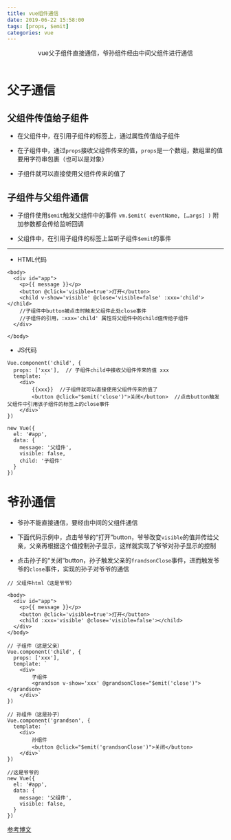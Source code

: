 ```yaml
---
title: vue组件通信
date: 2019-06-22 15:58:00
tags: [props, $emit]
categories: vue
---
```

<center>vue父子组件直接通信，爷孙组件经由中间父组件进行通信</center>
<!-- more --><br/>

# 父子通信

## 父组件传值给子组件

- 在父组件中，在引用子组件的标签上，通过属性传值给子组件

- 在子组件中，通过`props`接收父组件传来的值，`props`是一个数组，数组里的值要用字符串包裹（也可以是对象）

- 子组件就可以直接使用父组件传来的值了

## 子组件与父组件通信

- 子组件使用`$emit`触发父组件中的事件 `vm.$emit( eventName, […args] )` 附加参数都会传给监听回调

- 父组件中，在引用子组件的标签上监听子组件`$emit`的事件

***

- HTML代码

```
<body>
  <div id="app">
    <p>{{ message }}</p>
    <button @click='visible=true'>打开</button>
    <child v-show='visible' @close='visible=false' :xxx='child'></child>   
    //子组件中button被点击时触发父组件此处close事件
    //子组件的引用，:xxx='child' 属性将父组件中的child值传给子组件
  </div>

</body>
```
- JS代码

```
Vue.component('child', {
  props: ['xxx'],  // 子组件child中接收父组件传来的值 xxx
  template: `
    <div>
        {{xxx}}  //子组件就可以直接使用父组件传来的值了
        <button @click="$emit('close')">关闭</button>  //点击button触发父组件中引用该子组件的标签上的close事件
    </div>`
})

new Vue({
  el: '#app',
  data: {
    message: '父组件',
    visible: false,
    child: '子组件'
  }
})
```

# 爷孙通信

- 爷孙不能直接通信，要经由中间的父组件通信

- 下面代码示例中，点击爷爷的“打开”button，爷爷改变`visible`的值并传给父亲，父亲再根据这个值控制孙子显示，这样就实现了爷爷对孙子显示的控制

- 点击孙子的“关闭”button，孙子触发父亲的`frandsonClose`事件，进而触发爷爷的`close`事件，实现的孙子对爷爷的通信

```
// 父组件html（这是爷爷）

<body>
  <div id="app">
    <p>{{ message }}</p>
    <button @click='visible=true'>打开</button>
    <child :xxx='visible' @close='visible=false'></child>
  </div>
</body>
```

```
// 子组件（这是父亲）
Vue.component('child', {
  props: ['xxx'],
  template: `
    <div>
        子组件    
        <grandson v-show='xxx' @grandsonClose="$emit('close')"></grandson>
    </div>`
})

// 孙组件（这是孙子）
Vue.component('grandson', {
  template: `
    <div>
        孙组件
        <button @click="$emit('grandsonClose')">关闭</button>
    </div>`
})

//这是爷爷的
new Vue({
  el: '#app',
  data: {
    message: '父组件',
    visible: false,
  }
})
```

[参考博文](https://www.cnblogs.com/padding1015/p/7878710.html)
